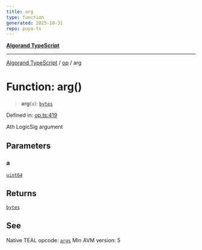 ```yaml
---
title: arg
type: function
generated: 2025-10-31
repo: puya-ts
---
```

[**Algorand TypeScript**](../../README.md)

***

[Algorand TypeScript](../../modules.md) / [op](../README.md) / arg

# Function: arg()

> **arg**(`a`): [`bytes`](../../index/type-aliases/bytes.md)

Defined in: [op.ts:419](https://github.com/algorandfoundation/puya-ts/blob/main/packages/algo-ts/src/op.ts#L419)

Ath LogicSig argument

## Parameters

### a

[`uint64`](../../index/type-aliases/uint64.md)

## Returns

[`bytes`](../../index/type-aliases/bytes.md)

## See

Native TEAL opcode: [`args`](https://dev.algorand.co/reference/algorand-teal/opcodes#args)
Min AVM version: 5
